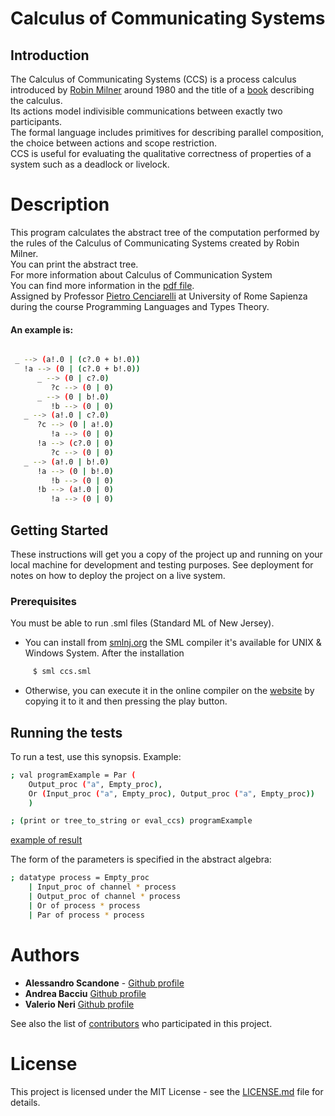 # Calculus of Communicating Systems
## Introduction
The Calculus of Communicating Systems (CCS) is a process calculus introduced by [Robin Milner](https://it.wikipedia.org/wiki/Robin_Milner) around 1980 and the title of a [book](https://www.springer.com/la/book/9783540102359) describing the calculus. <br/> Its actions model indivisible communications between exactly two participants. <br/> The formal language includes primitives for describing parallel composition, the choice between actions and scope restriction. <br/> CCS is useful for evaluating the qualitative correctness of properties of a system such as a deadlock or livelock.

# Description
This program calculates the abstract tree of the computation performed by the rules of the Calculus of Communicating Systems  created by Robin Milner.<br/>
You can print the abstract tree.<br/>
For more information about Calculus of Communication System<br/>
You can find more information in the 
[pdf file](ccs.pdf).
<br/>
Assigned by Professor [Pietro Cenciarelli](http://wwwusers.di.uniroma1.it/~cencia/) at University of Rome Sapienza during the course Programming Languages and Types Theory.

#### An example is:
```sh

 _ --> (a!.0 | (c?.0 + b!.0))
   !a --> (0 | (c?.0 + b!.0))
      _ --> (0 | c?.0)
         ?c --> (0 | 0)
      _ --> (0 | b!.0)
         !b --> (0 | 0)
   _ --> (a!.0 | c?.0)
      ?c --> (0 | a!.0)
         !a --> (0 | 0)
      !a --> (c?.0 | 0)
         ?c --> (0 | 0)
   _ --> (a!.0 | b!.0)
      !a --> (0 | b!.0)
         !b --> (0 | 0)
      !b --> (a!.0 | 0)
         !a --> (0 | 0)
```
## Getting Started

These instructions will get you a copy of the project up and running on your local machine for development and testing purposes. See deployment for notes on how to deploy the project on a live system.

### Prerequisites

You must be able to run .sml files (Standard ML of New Jersey).

* You can install from [smlnj.org](https://www.smlnj.org/) the SML compiler it's available for UNIX & Windows System. After the installation
```sh
     $ sml ccs.sml 
```

* Otherwise, you can execute it in the online compiler on the
[website](https://www.tutorialspoint.com/execute_smlnj_online.php) by copying it to it and then pressing the play button.


## Running the tests

To run a test, use this synopsis.
Example: 
```sh
; val programExample = Par (
    Output_proc ("a", Empty_proc),
    Or (Input_proc ("a", Empty_proc), Output_proc ("a", Empty_proc))
    )

; (print or tree_to_string or eval_ccs) programExample
```
[example of result](https://github.com/andreabac3/Calculus-of-Communicating-Systems/blob/master/README.md#an-example-is)

The form of the parameters is specified in the abstract algebra:
```sh
; datatype process = Empty_proc
    | Input_proc of channel * process
    | Output_proc of channel * process
    | Or of process * process
    | Par of process * process
```

# Authors

* **Alessandro Scandone**  - [Github profile](https://github.com/ascandone)
* **Andrea Bacciu**  [Github profile](https://github.com/andreabac3)
* **Valerio Neri**  [Github profile](https://github.com/selektion)

See also the list of [contributors](https://github.com/andreabac3/Calculus-of-Communicating-Systems/contributors) who participated in this project.

# License

This project is licensed under the MIT License - see the [LICENSE.md](LICENSE) file for details.
